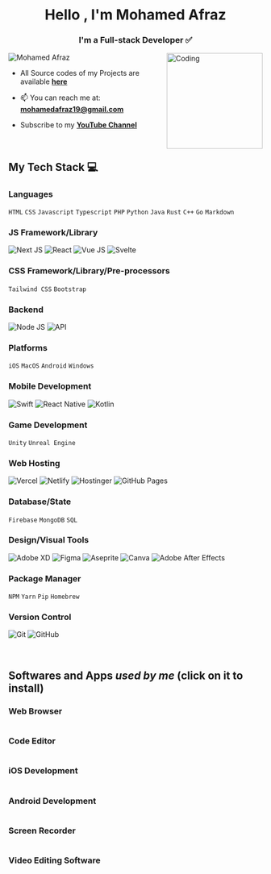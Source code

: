 <h1 align="center">Hello , I'm Mohamed Afraz</h1>
<h3 align="center">I'm a Full-stack Developer ✅</h3>
<img align="right" alt="Coding" width="190" src="https://media3.giphy.com/media/eNAsjO55tPbgaor7ma/giphy.gif?cid=6c09b952eohbdq5kxhnzxcqv6gaao256eg3rjkl0ytybum5j&ep=v1_stickers_related&rid=giphy.gif&ct=s">
<p align="left"> <img src="https://komarev.com/ghpvc/?username=MohamedAfraz&color=4169e1&style=for-the-badge&label=Profile+Views" alt="Mohamed Afraz"/> </p>

- All Source codes of my Projects are available [**here**](https://github.com/MohamedAfraz?tab=repositories)
  
- 📫 You can reach me at: **mohamedafraz19@gmail.com**

- Subscribe to my [**YouTube Channel**](https://www.youtube.com/channel/UCaecJrLhwYwe-QykJQz4mDg?sub_confirmation=1)

<br>

## My Tech Stack 💻
### Languages
`HTML`
`CSS`
`Javascript`
`Typescript`
`PHP`
`Python`
`Java`
`Rust`
`C++`
`Go`
`Markdown`

### JS Framework/Library
![Next JS](https://img.shields.io/badge/-NextJS-000?style=for-the-badge&logo=next.js)
![React](https://img.shields.io/badge/-ReactJS-000?style=for-the-badge&logo=react)
![Vue JS](https://img.shields.io/badge/-VueJS-000?style=for-the-badge&logo=vue.js)
![Svelte](https://img.shields.io/badge/-Svelte-000?style=for-the-badge&logo=svelte)

### CSS Framework/Library/Pre-processors
`Tailwind CSS`
`Bootstrap`

### Backend
![Node JS](https://img.shields.io/badge/-NodeJS-000?style=for-the-badge&logo=node.js)
![API](https://img.shields.io/badge/-API-000?style=for-the-badge&logo=api)

### Platforms
`iOS`
`MacOS`
`Android`
`Windows`

### Mobile Development
![Swift](https://img.shields.io/badge/-Swift-000?style=for-the-badge&logo=swift)
![React Native](https://img.shields.io/badge/-React%20Native-000?style=for-the-badge&logo=react)
![Kotlin](https://img.shields.io/badge/-Kotlin-000?style=for-the-badge&logo=kotlin)

### Game Development
`Unity`
`Unreal Engine`

### Web Hosting
![Vercel](https://img.shields.io/badge/-Vercel-000?style=for-the-badge&logo=vercel)
![Netlify](https://img.shields.io/badge/-Netlify-000?style=for-the-badge&logo=netlify)
![Hostinger](https://img.shields.io/badge/-Hostinger-000?style=for-the-badge&logo=hostinger)
![GitHub Pages](https://img.shields.io/badge/-GitHub%20Pages-000?style=for-the-badge&logo=github)

### Database/State
`Firebase`
`MongoDB`
`SQL`

### Design/Visual Tools
![Adobe XD](https://img.shields.io/badge/-Adobe%20XD-000?style=for-the-badge&logo=Adobe%20XD)
![Figma](https://img.shields.io/badge/-Figma-000?style=for-the-badge&logo=figma)
![Aseprite](https://img.shields.io/badge/-Aseprite-000?style=for-the-badge&logo=aseprite)
![Canva](https://img.shields.io/badge/-Canva-000?style=for-the-badge&logo=canva)
![Adobe After Effects](https://img.shields.io/badge/-Adobe%20After%20Effects-000?style=for-the-badge&logo=Adobe%20After%20Effects&logoColor=white)

### Package Manager
`NPM`
`Yarn`
`Pip`
`Homebrew`

### Version Control
![Git](https://img.shields.io/badge/-Git-000?style=for-the-badge&logo=git)
![GitHub](https://img.shields.io/badge/-GitHub-000?style=for-the-badge&logo=github)

<br>

## Softwares and Apps *used by me* (click on it to install)
### Web Browser

<a href="https://arc.net/gift/d43f7b46" target="_blank"><img alt="" src="https://img.shields.io/badge/-Arc-000?style=for-the-badge&logo=arc" /></a>

### Code Editor

<a href="https://code.visualstudio.com/" target="_blank"><img alt="" src="https://img.shields.io/badge/-Visual%20Studio%20Code-000?style=for-the-badge&logo=vs%20code" /></a>

### iOS Development

<a href="https://developer.apple.com/xcode/" target="_blank"><img alt="" src="https://img.shields.io/badge/-Xcode-000?style=for-the-badge&logo=xcode" /></a>

### Android Development

<a href="https://developer.android.com/studio" target="_blank"><img alt="" src="https://img.shields.io/badge/-Android%20Studio-000?style=for-the-badge&logo=android%20studio" /></a>

### Screen Recorder

<a href="https://www.screen.studio/" target="_blank"><img alt="" src="https://img.shields.io/badge/-Screen%20Studio-000?style=for-the-badge&logo=screen%20studio" /></a>

### Video Editing Software

<a href="https://www.apple.com/final-cut-pro/" target="_blank"><img alt="" src="https://img.shields.io/badge/-Final%20Cut%20Pro-000?style=for-the-badge&logo=final%20cut%20pro" /></a>
